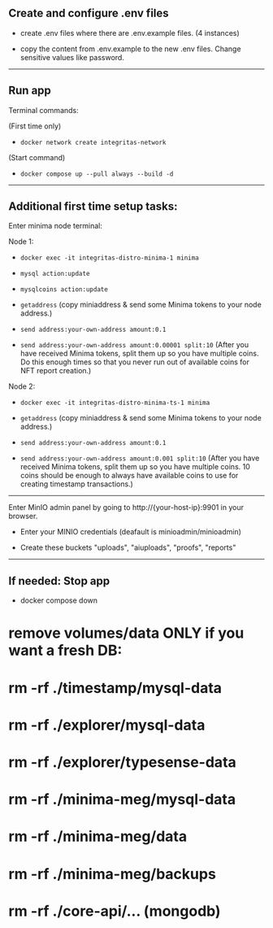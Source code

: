 ## Create and configure .env files

- create .env files where there are .env.example files. (4 instances)

- copy the content from .env.example to the new .env files. Change sensitive values like password.

---

## Run app

Terminal commands:

(First time only)

- `docker network create integritas-network`

(Start command)

- `docker compose up --pull always --build -d`

---

## Additional first time setup tasks:

Enter minima node terminal:

Node 1:

- `docker exec -it integritas-distro-minima-1 minima`

- `mysql action:update`

- `mysqlcoins action:update`

- `getaddress` (copy miniaddress & send some Minima tokens to your node address.)

- `send address:your-own-address amount:0.1`

- `send address:your-own-address amount:0.00001 split:10` (After you have received Minima tokens, split them up so you have multiple coins. Do this enough times so that you never run out of available coins for NFT report creation.)

Node 2:

- `docker exec -it integritas-distro-minima-ts-1 minima`

- `getaddress` (copy miniaddress & send some Minima tokens to your node address.)

- `send address:your-own-address amount:0.1`

- `send address:your-own-address amount:0.001 split:10` (After you have received Minima tokens, split them up so you have multiple coins. 10 coins should be enough to always have available coins to use for creating timestamp transactions.)

---

Enter MinIO admin panel by going to http://{your-host-ip}:9901 in your browser.

- Enter your MINIO credentials (deafault is minioadmin/minioadmin)

- Create these buckets "uploads", "aiuploads", "proofs", "reports"

---

## If needed: Stop app

- docker compose down

# remove volumes/data ONLY if you want a fresh DB:

# rm -rf ./timestamp/mysql-data

# rm -rf ./explorer/mysql-data

# rm -rf ./explorer/typesense-data

# rm -rf ./minima-meg/mysql-data

# rm -rf ./minima-meg/data

# rm -rf ./minima-meg/backups

# rm -rf ./core-api/... (mongodb)
